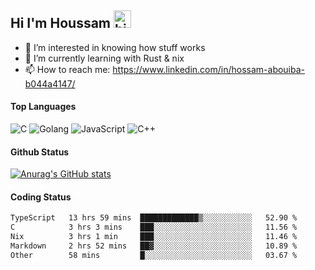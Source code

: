 ## Hi I'm Houssam <img src="https://user-images.githubusercontent.com/1303154/88677602-1635ba80-d120-11ea-84d8-d263ba5fc3c0.gif" width="28px" alt="hi">

- 👀 I’m interested in knowing how stuff works
- 🔭 I’m currently learning with Rust & nix
- 📫 How to reach me: https://www.linkedin.com/in/hossam-abouiba-b044a4147/

#### Top Languages

![C](https://img.shields.io/badge/c-%2300599C.svg?style=for-the-badge&logo=c&logoColor=white)
![Golang](https://img.shields.io/badge/go-blue?style=for-the-badge&logo=Goland)
![JavaScript](https://img.shields.io/badge/javascript-%23323330.svg?style=for-the-badge&logo=javascript&logoColor=%23F7DF1E)
![C++](https://img.shields.io/badge/C%2B%2B-blue?style=for-the-badge&logo=C%2B%2B)


#### Github Status
[![Anurag's GitHub stats](https://github-readme-stats.vercel.app/api?username=0xhoussam&theme=tokyonight)](https://github.com/anuraghazra/github-readme-stats)

#### Coding Status
<!--START_SECTION:waka-->

```txt
TypeScript   13 hrs 59 mins  █████████████▒░░░░░░░░░░░   52.90 %
C            3 hrs 3 mins    ███░░░░░░░░░░░░░░░░░░░░░░   11.56 %
Nix          3 hrs 1 min     ███░░░░░░░░░░░░░░░░░░░░░░   11.46 %
Markdown     2 hrs 52 mins   ██▓░░░░░░░░░░░░░░░░░░░░░░   10.89 %
Other        58 mins         █░░░░░░░░░░░░░░░░░░░░░░░░   03.67 %
```

<!--END_SECTION:waka-->
